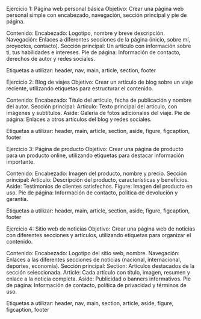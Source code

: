 Ejercicio 1: Página web personal básica
Objetivo: Crear una página web personal simple con encabezado, navegación, sección principal y pie de página.

Contenido:
Encabezado: Logotipo, nombre y breve descripción.
Navegación: Enlaces a diferentes secciones de la página (inicio, sobre mí, proyectos, contacto).
Sección principal: Un artículo con información sobre ti, tus habilidades e intereses.
Pie de página: Información de contacto, derechos de autor y redes sociales.

Etiquetas a utilizar:
header, nav, main, article, section, footer

Ejercicio 2: Blog de viajes
Objetivo: Crear un artículo de blog sobre un viaje reciente, utilizando etiquetas para estructurar el contenido.

Contenido:
Encabezado: Título del artículo, fecha de publicación y nombre del autor.
Sección principal:
Artículo: Texto principal del artículo, con imágenes y subtítulos.
Aside: Galería de fotos adicionales del viaje.
Pie de página: Enlaces a otros artículos del blog y redes sociales.

Etiquetas a utilizar:
header, main, article, section, aside, figure, figcaption, footer

Ejercicio 3: Página de producto
Objetivo: Crear una página de producto para un producto online, utilizando etiquetas para destacar información importante.

Contenido:
Encabezado: Imagen del producto, nombre y precio.
Sección principal:
Artículo: Descripción del producto, características y beneficios.
Aside: Testimonios de clientes satisfechos.
Figure: Imagen del producto en uso.
Pie de página: Información de contacto, política de devolución y garantía.

Etiquetas a utilizar:
header, main, article, section, aside, figure, figcaption, footer

Ejercicio 4: Sitio web de noticias
Objetivo: Crear una página web de noticias con diferentes secciones y artículos, utilizando etiquetas para organizar el contenido.

Contenido:
Encabezado: Logotipo del sitio web, nombre.
Navegación: Enlaces a las diferentes secciones de noticias (nacional, internacional, deportes, economía).
Sección principal:
Section: Artículos destacados de la sección seleccionada.
Article: Cada artículo con título, imagen, resumen y enlace a la noticia completa.
Aside: Publicidad o banners informativos.
Pie de página: Información de contacto, política de privacidad y términos de uso.

Etiquetas a utilizar:
header, nav, main, section, article, aside, figure, figcaption, footer